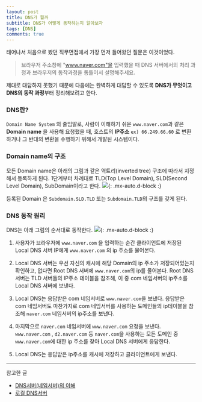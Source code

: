 ```yaml
---
layout: post
title: DNS가 뭘까
subtitle: DNS가 어떻게 동작하는지 알아보자
tags: [DNS]
comments: true
---
```


태어나서 처음으로 봤던 직무면접에서 가장 먼저 들어왔던 질문은 이것이었다.

> 브라우저 주소창에 "www.naver.com"을 입력했을 때 DNS 서버에서의 처리 과정과 브라우저의 동작과정을 통틀어서 설명해주세요.

제대로 대답하지 못했기 때문에 다음에는 완벽하게 대답할 수 있도록 **DNS가 무엇이고 DNS의 동작 과정**부터 정리해보려고 한다.

### DNS란?

`Domain Name System` 의 줄임말로, 사람이 이해하기 쉬운 `www.naver.com`과 같은 **Domain name** 을 사용해 요청했을 때, 호스트의 **IP주소** `ex) 66.249.66.60` 로 변환하거나 그 반대의 변환을 수행하기 위해서 개발된 시스템이다.

### Domain name의 구조

모든 Domain name은 아래의 그림과 같은 역트리(inverted tree) 구조에 따라서 지정해서 등록하게 된다. 1단계부터 차례대로 TLD(Top Level Domain), SLD(Second Level Domain), SubDomain이라고 한다.
![](https://images.velog.io/images/bbumjun/post/3595c2ac-5cb9-4d60-8e40-c87c771df939/image.png){: .mx-auto.d-block :}

등록된 Domain 은 `Subdomain.SLD.TLD` 또는 `Subdomain.TLD`의 구조를 갖게 된다.

### DNS 동작 원리

DNS는 아래 그림의 순서대로 동작한다.
![](https://images.velog.io/images/bbumjun/post/7fb1b222-644f-4401-b9ea-511818f5b678/image.png){: .mx-auto.d-block :}

1. 사용자가 브라우저에 `www.naver.com` 을 입력하는 순간 클라이언트에 저장된 Local DNS 서버 IP에게 `www.naver.com` 의 ip 주소를 물어본다.

2. Local DNS 서버는 우선 자신의 캐시에 해당 Domain의 ip 주소가 저장되어있는지 확인하고, 없다면 Root DNS 서버에 `www.naver.com`의 ip를 물어본다.
   Root DNS 서버는 TLD 서버들의 IP주소 테이블을 참조해, 이 중 com 네임서버의 ip주소를 Local DNS 서버에 보낸다.

3. Local DNS는 응답받은 com 네임서버로 `www.naver.com`을 보낸다. 응답받은 com 네임서버도 마찬가지로 com 네임서버를 사용하는 도메인들의 ip테이블을 참조해 `naver.com` 네임서버의 ip주소를 보낸다.

4. 마지막으로 `naver.com` 네임서버에 `www.naver.com` 요청을 보낸다. `www.naver.com` , `d2.naver.com` 등 `naver.com`을 사용하는 모든 도메인 중 `www.naver.com`에 대한 ip 주소를 찾아 Local DNS 서버에게 응답한다.

5. Local DNS는 응답받은 ip주소를 캐시에 저장하고 클라이언트에게 보낸다.

---

참고한 글

- [DNS서버(네임서버)의 이해](https://webdir.tistory.com/161)
- [로컬 DNS서버](https://yang1650.tistory.com/21)
